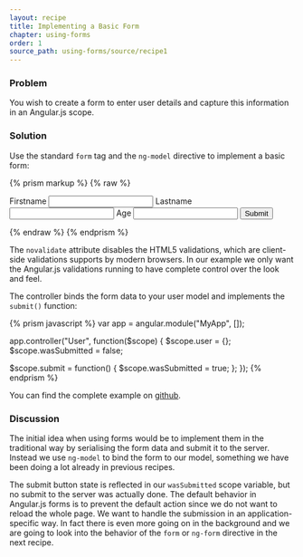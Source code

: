 ```yaml
---
layout: recipe
title: Implementing a Basic Form
chapter: using-forms
order: 1
source_path: using-forms/source/recipe1
---
```


### Problem
You wish to create a form to enter user details and capture this information in an Angular.js scope.

### Solution
Use the standard `form` tag and the `ng-model` directive to implement a basic form:

{% prism markup %}
{% raw %}
<body ng-app="MyApp">
  <div ng-controller="User">
    <form ng-submit="submit()" class="form-horizontal" novalidate>
      <label>Firstname</label>
      <input type="text" ng-model="user.firstname"/>
      <label>Lastname</label>
      <input type="text" ng-model="user.lastname"/>
      <label>Age</label>
      <input type="text" ng-model="user.age"/>
      <button class="btn">Submit</button>
    </form>
  </div>
</body>
{% endraw %}
{% endprism %}

The `novalidate` attribute disables the HTML5 validations, which are client-side validations supports by modern browsers. In our example we only want the Angular.js validations running to have complete control over the look and feel.

The controller binds the form data to your user model and implements the `submit()` function:

{% prism javascript %}
var app = angular.module("MyApp", []);

app.controller("User", function($scope) {
  $scope.user = {};
  $scope.wasSubmitted = false;

  $scope.submit = function() {
    $scope.wasSubmitted = true;
  };
});
{% endprism %}

You can find the complete example on [github](https://github.com/fdietz/recipes-with-angular-js-examples/tree/master/chapter7/recipe1).

### Discussion
The initial idea when using forms would be to implement them in the traditional way by serialising the form data and submit it to the server. Instead we use `ng-model` to bind the form to our model, something we have been doing a lot already in previous recipes.

The submit button state is reflected in our `wasSubmitted` scope variable, but no submit to the server was actually done. The default behavior in Angular.js forms is to prevent the default action since we do not want to reload the whole page. We want to handle the submission in an application-specific way. In fact there is even more going on in the background and we are going to look into the behavior of the `form` or `ng-form` directive in the next recipe.
